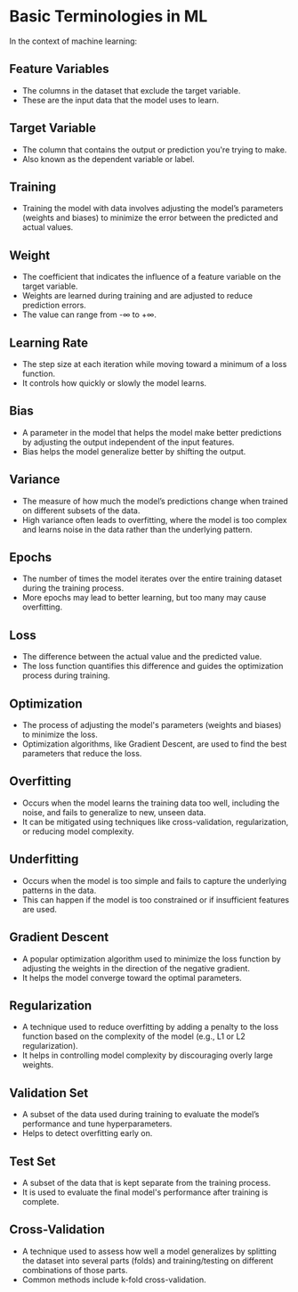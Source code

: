 # Basic Terminologies in ML

In the context of machine learning:

## **Feature Variables**

- The columns in the dataset that exclude the target variable.
- These are the input data that the model uses to learn.

## **Target Variable**

- The column that contains the output or prediction you're trying to make.
- Also known as the dependent variable or label.

## **Training**

- Training the model with data involves adjusting the model’s parameters (weights and biases) to minimize the error between the predicted and actual values.

## **Weight**

- The coefficient that indicates the influence of a feature variable on the target variable.
- Weights are learned during training and are adjusted to reduce prediction errors.
- The value can range from -∞ to +∞.

## **Learning Rate**

- The step size at each iteration while moving toward a minimum of a loss function.
- It controls how quickly or slowly the model learns.

## **Bias**

- A parameter in the model that helps the model make better predictions by adjusting the output independent of the input features.
- Bias helps the model generalize better by shifting the output.

## **Variance**

- The measure of how much the model’s predictions change when trained on different subsets of the data.
- High variance often leads to overfitting, where the model is too complex and learns noise in the data rather than the underlying pattern.

## **Epochs**

- The number of times the model iterates over the entire training dataset during the training process.
- More epochs may lead to better learning, but too many may cause overfitting.

## **Loss**

- The difference between the actual value and the predicted value.
- The loss function quantifies this difference and guides the optimization process during training.

## **Optimization**

- The process of adjusting the model's parameters (weights and biases) to minimize the loss.
- Optimization algorithms, like Gradient Descent, are used to find the best parameters that reduce the loss.

## **Overfitting**

- Occurs when the model learns the training data too well, including the noise, and fails to generalize to new, unseen data.
- It can be mitigated using techniques like cross-validation, regularization, or reducing model complexity.

## **Underfitting**

- Occurs when the model is too simple and fails to capture the underlying patterns in the data.
- This can happen if the model is too constrained or if insufficient features are used.

## **Gradient Descent**

- A popular optimization algorithm used to minimize the loss function by adjusting the weights in the direction of the negative gradient.
- It helps the model converge toward the optimal parameters.

## **Regularization**

- A technique used to reduce overfitting by adding a penalty to the loss function based on the complexity of the model (e.g., L1 or L2 regularization).
- It helps in controlling model complexity by discouraging overly large weights.

## **Validation Set**

- A subset of the data used during training to evaluate the model’s performance and tune hyperparameters.
- Helps to detect overfitting early on.

## **Test Set**

- A subset of the data that is kept separate from the training process.
- It is used to evaluate the final model's performance after training is complete.

## **Cross-Validation**

- A technique used to assess how well a model generalizes by splitting the dataset into several parts (folds) and training/testing on different combinations of those parts.
- Common methods include k-fold cross-validation.
